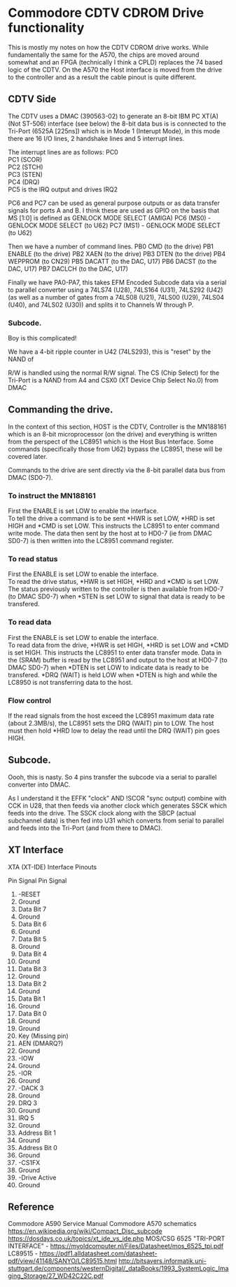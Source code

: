 # Commodore CDTV CDROM Drive functionality

This is mostly my notes on how the CDTV CDROM drive works. While fundamentally the same for the A570, the chips are moved around somewhat and an FPGA (technically I think a CPLD) replaces the 74 based logic of the CDTV. On the A570 the Host interface is moved from the drive to the controller and as a result the cable pinout is quite different. 

## CDTV Side

The CDTV uses a DMAC (390563-02) to generate an 8-bit IBM PC XT(A) (Not ST-506) interface (see below) the 8-bit data bus is is connected to the Tri-Port (6525A [225ns]) which is in Mode 1 (Interupt Mode), in this mode there are 16 I/O lines, 2 handshake lines and 5 interrupt lines. 

The interrupt lines are as follows:
PC0  
PC1 (SCOR)  
PC2 (STCH)  
PC3 (STEN)  
PC4 (DRQ)  
PC5 is the IRQ output and drives IRQ2  
  
PC6 and PC7 can be used as general purpose outputs or as data transfer signals for ports A and B. I think these are used as GPIO on the basis that MS [1:0] is defined as GENLOCK MODE SELECT (AMIGA) 
PC6 (MS0) - GENLOCK MODE SELECT  (to U62)
PC7 (MS1) - GENLOCK MODE SELECT  (to U62)

Then we have a number of command lines. 
PB0 CMD (to the drive)
PB1 ENABLE (to the drive)
PB2 XAEN (to the drive)
PB3 DTEN (to the drive)
PB4 WEPPROM (to CN29)
PB5 DACATT (to the DAC, U17)
PB6 DACST (to the DAC, U17)
PB7 DACLCH (to the DAC, U17)

Finally we have PA0-PA7, this takes EFM Encoded Subcode data via a serial to parallel converter using a 74LS74 (U28),  74LS164 (U31), 74LS292 (U42) (as well as a number of gates from a 74LS08 (U21), 74LS00 (U29), 74LS04 (U40), and 74LS02 (U30)) and splits it to Channels W through P. 

### Subcode. 
Boy is this complicated!

We have a 4-bit ripple counter in U42 (74LS293), this is "reset" by the NAND of



R/W is handled using the normal R/W signal. The CS (Chip Select) for the Tri-Port is a NAND from A4 and CSX0 (XT Device Chip Select No.0) from DMAC

## Commanding the drive.

In the context of this section, HOST is the CDTV, Controller is the MN188161 which is an 8-bit microprocessor (on the drive) and everything is written from the perspect of the LC8951 which is the Host Bus Interface. Some commands (specifically those from U62) bypass the LC8951, these will be covered later. 

Commands to the drive are sent directly via the 8-bit parallel data bus from DMAC (SD0-7).

### To instruct the MN188161  

First the ENABLE is set LOW to enable the interface.  
To tell the drive a command is to be sent *HWR is set LOW, *HRD is set HIGH and *CMD is set LOW. This instructs the LC8951 to enter command write mode. The data then sent by the host at to HD0-7 (ie from DMAC SD0-7) is then written into the LC8951 command register. 

### To read status  

First the ENABLE is set LOW to enable the interface.  
To read the drive status, *HWR is set HIGH, *HRD and *CMD is set LOW. The status previously written to the controller is then available from HD0-7 (to DMAC SD0-7) when *STEN is set LOW to signal that data is ready to be transfered. 

### To read data

First the ENABLE is set LOW to enable the interface.  
To read data from the drive, *HWR is set HIGH, *HRD is set LOW and *CMD is set HIGH. This instructs the LC8951 to enter data transfer mode. Data in the (SRAM) buffer is read by the LC8951 and output to the host at HD0-7 (to DMAC SD0-7) when *DTEN is set LOW to indicate data is ready to be transfered.
*DRQ (WAIT) is held LOW when *DTEN is high and while the LC8950 is not transferring data to the host. 

### Flow control

If the read signals from the host exceed the LC8951 maximum data rate (about 2.3MB/s), the LC8951 sets the DRQ (WAIT) pin to LOW. The host must then hold *HRD low to delay the read until the DRQ (WAIT) pin goes HIGH. 

## Subcode. 

Oooh, this is nasty. So 4 pins transfer the subcode via a serial to parallel converter into DMAC.

As I understand it the EFFK "clock" AND !SCOR "sync output) combine with CCK in U28, that then feeds via another clock which generates SSCK which feeds into the drive. The SSCK clock along with the SBCP (actual subchannel data) is then fed into U31 which converts from serial to parallel and feeds into the Tri-Port (and from there to DMAC). 

## XT Interface 


XTA (XT-IDE) Interface Pinouts

Pin	Signal	Pin	Signal
1.	-RESET	
2.	Ground
3.	Data Bit 7	
4.	Ground
5.	Data Bit 6	
6.	Ground
7.	Data Bit 5	
8.	Ground
9.	Data Bit 4	
10.	Ground
11.	Data Bit 3	
12.	Ground
13.	Data Bit 2	
14.	Ground
15.	Data Bit 1	
16.	Ground
17.	Data Bit 0	
18.	Ground
19.	Ground	
20.	Key (Missing pin)
21.	AEN	(DMARQ?)
22.	Ground
23.	-IOW	
24.	Ground
25.	-IOR	
26.	Ground
27.	-DACK 3	
28.	Ground
29.	DRQ 3	
30.	Ground
31.	IRQ 5	
32.	Ground
33.	Address Bit 1	
34.	Ground
35.	Address Bit 0	
36.	Ground
37.	-CS1FX	
38.	Ground
39.	-Drive Active	
40.	Ground

## Reference
Commodore A590 Service Manual
Commodore A570 schematics
https://en.wikipedia.org/wiki/Compact_Disc_subcode
https://dosdays.co.uk/topics/xt_ide_vs_ide.php
MOS/CSG 6525 "TRI-PORT INTERFACE" - https://myoldcomputer.nl/Files/Datasheet/mos_6525_tpi.pdf
LC89515 - https://pdf1.alldatasheet.com/datasheet-pdf/view/41148/SANYO/LC89515.html
http://bitsavers.informatik.uni-stuttgart.de/components/westernDigital/_dataBooks/1993_SystemLogic_Imaging_Storage/27_WD42C22C.pdf
